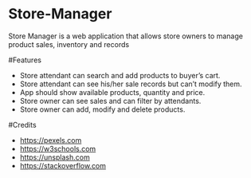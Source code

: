 # Store-Manager
Store Manager is a web application that allows store owners to manage product sales, inventory and 
records

#Features
* Store attendant can search and add products to buyer’s cart.
* Store attendant can see his/her sale records but can’t modify them.
* App should show available products, quantity and price.
* Store owner can see sales and can filter by attendants.
* Store owner can add, modify and delete products.

#Credits
* https://pexels.com
* https://w3schools.com
* https://unsplash.com 
* https://stackoverflow.com
